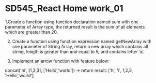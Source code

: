# SD545_React Home work_01
1.Create a function using function declaration named sum with one parameter of Array type, the
returned result is the sum of all elements which are greater than 20.

2. Create a function using function expression named getNewArray with one parameter of String
Array, return a new array which contains all string, length is greater than and equal to 5, and
contains letter ‘a’.

3. Implement an arrow function with feature below:

concat('hi', [1,2,3], ['Hello','world']) -> return result: ['h', 'i', 1,2,3, 'Hello','world']